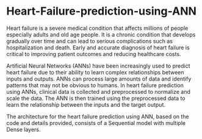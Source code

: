 # Heart-Failure-prediction-using-ANN

Heart failure is a severe medical condition that affects millions of people especially adults and old age people. It is a chronic condition that develops gradually over time and can lead to serious complications such as hospitalization and death. Early and accurate diagnosis of heart failure is critical to improving patient outcomes and reducing healthcare costs.

Artificial Neural Networks (ANNs) have been increasingly used to predict heart failure due to their ability to learn complex relationships between inputs and outputs. ANNs can process large amounts of data and identify patterns that may not be obvious to humans. In heart failure prediction using ANNs, clinical data is collected and preprocessed to normalize and scale the data. The ANN is then trained using the preprocessed data to learn the relationship between the inputs and the target output. 

The architecture for the heart failure prediction using ANN, based on the code and details provided, consists of a Sequential model with multiple Dense layers.
